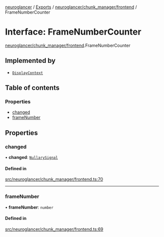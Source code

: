 [neuroglancer](../README.md) / [Exports](../modules.md) / [neuroglancer/chunk\_manager/frontend](../modules/neuroglancer_chunk_manager_frontend.md) / FrameNumberCounter

# Interface: FrameNumberCounter

[neuroglancer/chunk_manager/frontend](../modules/neuroglancer_chunk_manager_frontend.md).FrameNumberCounter

## Implemented by

- [`DisplayContext`](../classes/neuroglancer_display_context.DisplayContext.md)

## Table of contents

### Properties

- [changed](neuroglancer_chunk_manager_frontend.FrameNumberCounter.md#changed)
- [frameNumber](neuroglancer_chunk_manager_frontend.FrameNumberCounter.md#framenumber)

## Properties

### changed

• **changed**: [`NullarySignal`](../classes/neuroglancer_util_signal.NullarySignal.md)

#### Defined in

[src/neuroglancer/chunk_manager/frontend.ts:70](https://github.com/ActiveBrainAtlas2/neuroglancer/blob/034b457d/src/neuroglancer/chunk_manager/frontend.ts#L70)

___

### frameNumber

• **frameNumber**: `number`

#### Defined in

[src/neuroglancer/chunk_manager/frontend.ts:69](https://github.com/ActiveBrainAtlas2/neuroglancer/blob/034b457d/src/neuroglancer/chunk_manager/frontend.ts#L69)
